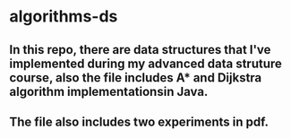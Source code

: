 # algorithms-ds


## In this repo, there are data structures that I've implemented during my advanced data struture course, also the file includes A* and Dijkstra algorithm implementationsin Java.

## The file also includes two experiments in pdf.
